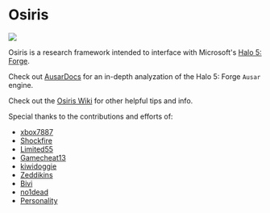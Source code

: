 # Osiris

![](https://camo.githubusercontent.com/9f71fb0664934dcacce48a7a943df8241c6f5196/68747470733a2f2f7667792e6d652f464d784741382e706e67)

Osiris is a research framework intended to interface with Microsoft's [Halo 5: Forge](https://www.microsoft.com/en-us/store/p/halo-5-forge/9nblggh51mwp).

Check out [AusarDocs](https://github.com/AnvilOnline/AusarDocs) for an in-depth analyzation of the Halo 5: Forge `Ausar` engine.

Check out the [Osiris Wiki](https://github.com/Wunkolo/Osiris/wiki) for other helpful tips and info.

Special thanks to the contributions and efforts of:
 - [xbox7887](https://github.com/Ernegien)
 - [Shockfire](https://github.com/Shockfire)
 - [Limited55](https://github.com/Limited55)
 - [Gamecheat13](https://twitter.com/Gamecheat13)
 - [kiwidoggie](https://github.com/kiwidoggie)
 - [Zeddikins](https://github.com/Lord-Zedd)
 - [Bivi](https://twitter.com/Shinozaki_Bivi)
 - [no1dead](https://github.com/no1dead)
 - [Personality](https://github.com/PersonalityPi)

